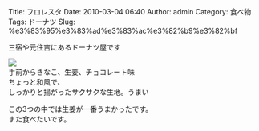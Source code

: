 Title: フロレスタ
Date: 2010-03-04 06:40
Author: admin
Category: 食べ物
Tags: ドーナツ
Slug: %e3%83%95%e3%83%ad%e3%83%ac%e3%82%b9%e3%82%bf

三宿や元住吉にあるドーナツ屋です

[![](http://farm3.static.flickr.com/2701/4403935038_1038f60ee6_m.jpg)](http://www.flickr.com/photos/46200029@N06/4403935038/)  
手前からきなこ、生姜、チョコレート味  
ちょっと和風で、  
しっかりと揚がったサクサクな生地。うまい

この3つの中では生姜が一番うまかったです。  
また食べたいです。
